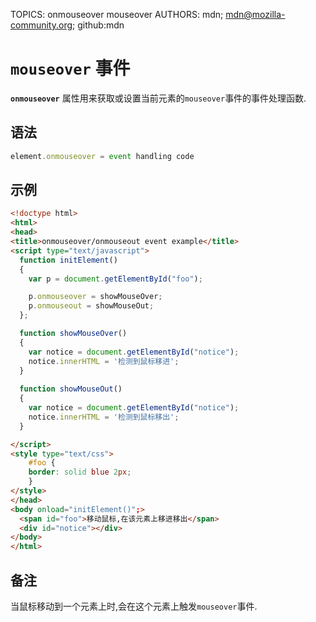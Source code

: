 TOPICS: onmouseover
        mouseover
AUTHORS: mdn; mdn@mozilla-community.org; github:mdn

# `mouseover` 事件

**`onmouseover`** 属性用来获取或设置当前元素的`mouseover`事件的事件处理函数.

## 语法

```javascript
element.onmouseover = event handling code
```

## 示例

```html
<!doctype html>  
<html>  
<head>  
<title>onmouseover/onmouseout event example</title>  
<script type="text/javascript">  
  function initElement()  
  {  
    var p = document.getElementById("foo");  

    p.onmouseover = showMouseOver;
    p.onmouseout = showMouseOut;
  };  

  function showMouseOver()  
  {  
    var notice = document.getElementById("notice");
    notice.innerHTML = '检测到鼠标移进';
  }
  
  function showMouseOut()
  {
    var notice = document.getElementById("notice");
    notice.innerHTML = '检测到鼠标移出';
  }

</script>  
<style type="text/css">  
    #foo {  
    border: solid blue 2px;  
    }  
</style>  
</head>  
<body onload="initElement()";>  
  <span id="foo">移动鼠标,在该元素上移进移出</span>
  <div id="notice"></div>
</body>  
</html>
```

## 备注

当鼠标移动到一个元素上时,会在这个元素上触发`mouseover`事件.
